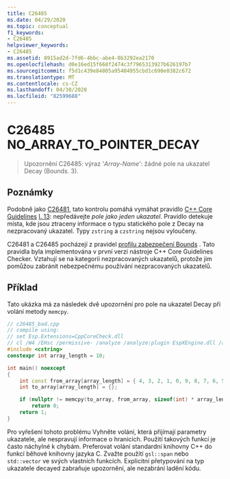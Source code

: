 ```yaml
---
title: C26485
ms.date: 04/29/2020
ms.topic: conceptual
f1_keywords:
- C26485
helpviewer_keywords:
- C26485
ms.assetid: 8915ad2d-7fd6-4bbc-abe4-0b3292ea2170
ms.openlocfilehash: d0e16ed15f668f2474c3f7965313927b626197b7
ms.sourcegitcommit: f5d1c439e84805a95404955cbd1c690e0382c672
ms.translationtype: MT
ms.contentlocale: cs-CZ
ms.lasthandoff: 04/30/2020
ms.locfileid: "82599688"
---
```

# <a name="c26485-no_array_to_pointer_decay"></a>C26485 NO_ARRAY_TO_POINTER_DECAY

> Upozornění C26485: výraz '*Array-Name*': žádné pole na ukazatel Decay (Bounds. 3).

## <a name="remarks"></a>Poznámky

Podobně jako [C26481](c26481.md), tato kontrolu pomáhá vymáhat pravidlo [C++ Core Guidelines](https://github.com/isocpp/CppCoreGuidelines/blob/master/CppCoreGuidelines.md) [I. 13](https://github.com/isocpp/CppCoreGuidelines/blob/master/CppCoreGuidelines.md#Ri-array): nepředávejte *pole jako jeden ukazatel*. Pravidlo detekuje místa, kde jsou ztraceny informace o typu statického pole z Decay na nezpracovaný ukazatel. Typy `zstring` a `czstring` nejsou vyloučeny.

C26481 a C26485 pocházejí z pravidel [profilu zabezpečení Bounds](https://github.com/isocpp/CppCoreGuidelines/blob/master/CppCoreGuidelines.md#SS-bounds) . Tato pravidla byla implementována v první verzi nástroje C++ Core Guidelines Checker. Vztahují se na kategorii nezpracovaných ukazatelů, protože jim pomůžou zabránit nebezpečnému používání nezpracovaných ukazatelů.

## <a name="example"></a>Příklad

Tato ukázka má za následek dvě upozornění pro pole na ukazatel Decay při volání metody `memcpy`.

```cpp
// c26485_bad.cpp
// compile using:
// set Esp.Extensions=CppCoreCheck.dll
// cl /W4 /EHsc /permissive- /analyze /analyze:plugin EspXEngine.dll /analyze:ruleset "%VSINSTALLDIR%\Team Tools\Static Analysis Tools\Rule Sets\CppCoreCheckBoundsRules.ruleset" c26485_bad.cpp
#include <cstring>
constexpr int array_length = 10;

int main() noexcept
{
    int const from_array[array_length] = { 4, 3, 2, 1, 0, 9, 8, 7, 6, 5 };
    int to_array[array_length] = {};

    if (nullptr != memcpy(to_array, from_array, sizeof(int) * array_length))
        return 0;
    return 1;
}
```

Pro vyřešení tohoto problému Vyhněte volání, která přijímají parametry ukazatele, ale nespravují informace o hranicích. Použití takových funkcí je často náchylné k chybám. Preferovat volání standardní knihovny C++ do funkcí běhové knihovny jazyka C. Zvažte použití `gsl::span` nebo `std::vector` ve svých vlastních funkcích. Explicitní přetypování na typ ukazatele decayed zabraňuje upozornění, ale nezabrání ladění kódu.

